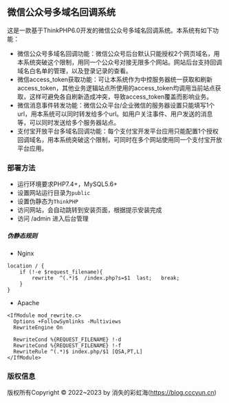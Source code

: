 ## 微信公众号多域名回调系统

这是一款基于ThinkPHP6.0开发的微信公众号多域名回调系统。本系统有如下功能：

- 微信公众号多域名回调功能：微信公众号后台默认只能授权2个网页域名，用本系统突破这个限制，用同一个公众号对接无限多个网站。网站后台支持回调域名白名单的管理，以及登录记录的查看。
- 微信access_token获取功能：可让本系统作为中控服务器统一获取和刷新access_token，其他业务逻辑站点所使用的access_token均调用当前站点获取，这样可避免各自刷新造成冲突，导致access_token覆盖而影响业务。
- 微信消息事件转发功能：微信公众平台/企业微信的服务器设置只能填写1个url，用本系统可以同时转发给多个url。如用户关注事件、用户发送的消息等，可以同时发送给多个服务器站点。
- 支付宝开放平台多域名回调功能：每个支付宝开发平台应用只能配置1个授权回调域名，用本系统突破这个限制，可同时在多个网站使用同一个支付宝开放平台应用。

### 部署方法

* 运行环境要求PHP7.4+，MySQL5.6+
* 设置网站运行目录为`public`
* 设置伪静态为`ThinkPHP`
* 访问网站，会自动跳转到安装页面，根据提示安装完成
* 访问 /admin 进入后台管理

##### 伪静态规则

* Nginx

```
location / {
	if (!-e $request_filename){
		rewrite  ^(.*)$  /index.php?s=$1  last;   break;
	}
}
```

* Apache

```
<IfModule mod_rewrite.c>
  Options +FollowSymlinks -Multiviews
  RewriteEngine On

  RewriteCond %{REQUEST_FILENAME} !-d
  RewriteCond %{REQUEST_FILENAME} !-f
  RewriteRule ^(.*)$ index.php/$1 [QSA,PT,L]
</IfModule>
```

### 版权信息

版权所有Copyright © 2022~2023 by 消失的彩虹海(https://blog.cccyun.cn)

